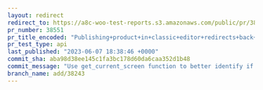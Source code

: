 ```yaml
---
layout: redirect
redirect_to: https://a8c-woo-test-reports.s3.amazonaws.com/public/pr/38551/api/index.html
pr_number: 38551
pr_title_encoded: "Publishing+product+in+classic+editor+redirects+back+to+new+editor"
pr_test_type: api
last_published: "2023-06-07 18:38:46 +0000"
commit_sha: aba98d38ee145c1fa3bc178d60da6caa352d1b48
commit_message: "Use get_current_screen function to better identify if the current scr…"
branch_name: add/38243
---
```

